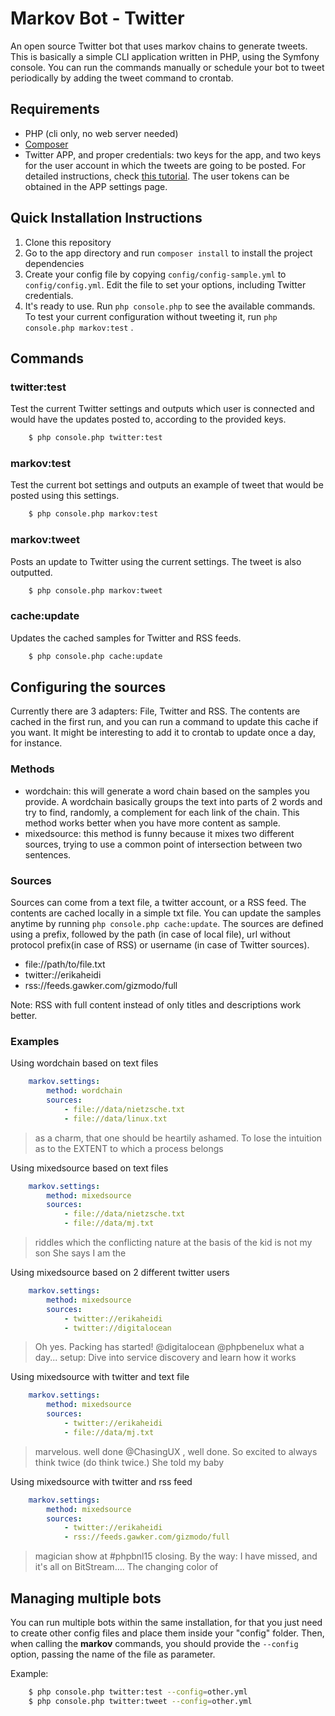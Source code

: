# Markov Bot - Twitter
An open source Twitter bot that uses markov chains to generate tweets. This is basically a simple CLI application written in PHP, 
using the Symfony console. You can run the commands manually or schedule your bot to tweet periodically by adding the tweet command to crontab. 

## Requirements

- PHP (cli only, no web server needed)
- [Composer](https://getcomposer.org/)
- Twitter APP, and proper credentials: two keys for the app, and two keys for the user account in which the tweets are going to be posted. 
For detailed instructions, check [this tutorial](http://twilex.readthedocs.org/en/latest/app_creation.html). The user tokens can be obtained
in the APP settings page.

## Quick Installation Instructions

1. Clone this repository
2. Go to the app directory and run `composer install` to install the project dependencies
3. Create your config file by copying `config/config-sample.yml` to `config/config.yml`. Edit the file to set your options, including Twitter credentials.
4. It's ready to use. Run `php console.php` to see the available commands. To test your current configuration without tweeting it, run `php console.php markov:test` .

## Commands

### twitter:test
Test the current Twitter settings and outputs which user is connected and would have the updates posted to, according to the provided keys.

```bash
    $ php console.php twitter:test
```

### markov:test
Test the current bot settings and outputs an example of tweet that would be posted using this settings.

```bash
    $ php console.php markov:test
```

### markov:tweet
Posts an update to Twitter using the current settings. The tweet is also outputted. 

```bash
    $ php console.php markov:tweet
```

### cache:update
Updates the cached samples for Twitter and RSS feeds.  

```bash
    $ php console.php cache:update
```

## Configuring the sources

Currently there are 3 adapters: File, Twitter and RSS. The contents are cached in the first run, and you can run a command to update this cache if you want.
It might be interesting to add it to crontab to update once a day, for instance.

### Methods
- wordchain: this will generate a word chain based on the samples you provide. A wordchain basically groups the text into parts of 2 words and try to find, 
randomly, a complement for each link of the chain. This method works better when you have more content as sample.
- mixedsource: this method is funny because it mixes two different sources, trying to use a common point of intersection between two sentences.

### Sources
Sources can come from a text file, a twitter account, or a RSS feed. The contents are cached locally in a simple txt file. You can update the samples anytime by
running ``php console.php cache:update``. The sources are defined using a prefix, followed by the path (in case of local file), url without protocol prefix(in case of RSS) or username (in case of Twitter sources).

- file://path/to/file.txt
- twitter://erikaheidi
- rss://feeds.gawker.com/gizmodo/full

Note: RSS with full content instead of only titles and descriptions work better.

### Examples

Using wordchain based on text files

```yml
    markov.settings:
        method: wordchain
        sources:
            - file://data/nietzsche.txt
            - file://data/linux.txt
```

> as a charm, that one should be heartily ashamed. To lose the intuition as to the EXTENT to which a process belongs

Using mixedsource based on text files

```yml
    markov.settings:
        method: mixedsource
        sources:
            - file://data/nietzsche.txt
            - file://data/mj.txt
``` 
           
> riddles which the conflicting nature at the basis of the kid is not my son She says I am the

Using mixedsource based on 2 different twitter users

```yml
    markov.settings:
        method: mixedsource
        sources:
            - twitter://erikaheidi
            - twitter://digitalocean
``` 
           
> Oh yes. Packing has started! @digitalocean @phpbenelux what a day... setup: Dive into service discovery and learn how it works
        
Using mixedsource with twitter and text file

```yml
    markov.settings:
        method: mixedsource
        sources:
            - twitter://erikaheidi
            - file://data/mj.txt
```
          
> marvelous. well done @ChasingUX , well done. So excited to always think twice (do think twice.) She told my baby
            
Using mixedsource with twitter and rss feed

```yml
    markov.settings:
        method: mixedsource
        sources:
            - twitter://erikaheidi
            - rss://feeds.gawker.com/gizmodo/full
```
          
> magician show at #phpbnl15 closing. By the way: I have missed, and it's all on BitStream.... The changing color of


## Managing multiple bots

You can run multiple bots within the same installation, for that you just need to create other config files and place them inside your "config" folder.
Then, when calling the **markov** commands, you should provide the ``--config`` option, passing the name of the file as parameter. 

Example:

```bash
    $ php console.php twitter:test --config=other.yml
    $ php console.php twitter:tweet --config=other.yml
```